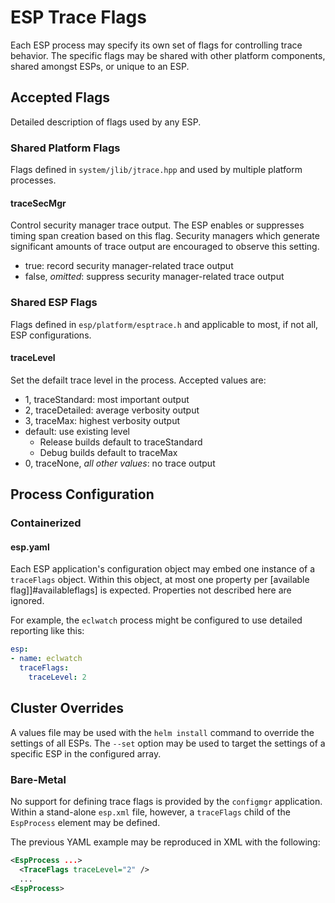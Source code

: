 # ESP Trace Flags

Each ESP process may specify its own set of flags for controlling trace behavior. The specific flags may be shared with other platform components, shared amongst ESPs, or unique to an ESP.

## Accepted Flags

Detailed description of flags used by any ESP.

### Shared Platform Flags

Flags defined in `system/jlib/jtrace.hpp` and used by multiple platform processes.

#### traceSecMgr

Control security manager trace output. The ESP enables or suppresses timing span creation based on this flag. Security managers which generate significant amounts of trace output are encouraged to observe this setting.

- true: record security manager-related trace output
- false, *omitted*: suppress security manager-related trace output

### Shared ESP Flags

Flags defined in `esp/platform/esptrace.h` and applicable to most, if not all, ESP configurations.

#### traceLevel

Set the defailt trace level in the process. Accepted values are:
- 1, traceStandard: most important output
- 2, traceDetailed: average verbosity output
- 3, traceMax: highest verbosity output
- default: use existing level
  - Release builds default to traceStandard
  - Debug builds default to traceMax
- 0, traceNone, *all other values*: no trace output

## Process Configuration

### Containerized

#### esp.yaml

Each ESP application's configuration object may embed one instance of a `traceFlags` object. Within this object, at most one property per [available flag]]#availableflags] is expected. Properties not described here are ignored.

For example, the `eclwatch` process might be configured to use detailed reporting like this:

```yml
esp:
- name: eclwatch
  traceFlags:
    traceLevel: 2
```

## Cluster Overrides

A values file may be used with the `helm install` command to override the settings of all ESPs. The `--set` option may be used to target the settings of a specific ESP in the configured array.

### Bare-Metal

No support for defining trace flags is provided by the `configmgr` application. Within a stand-alone `esp.xml` file, however, a `traceFlags` child of the `EspProcess` element may be defined.

The previous YAML example may be reproduced in XML with the following:

```xml
<EspProcess ...>
  <TraceFlags traceLevel="2" />
  ...
<EspProcess>
```
